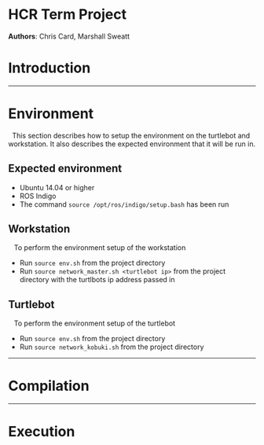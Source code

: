 HCR Term Project
================
__Authors__: Chris Card, Marshall Sweatt

# Introduction #

---------------
# Environment #
&nbsp;&nbsp;This section describes how to setup the environment on the turtlebot and workstation.  It also describes the expected environment that it will be run in.

## Expected environment ##
 - Ubuntu 14.04 or higher
 - ROS Indigo
 - The command `source /opt/ros/indigo/setup.bash` has been run

## Workstation ##
&nbsp;&nbsp;&nbsp;To perform the environment setup of the workstation
 - Run `source env.sh` from the project directory
 - Run `source network_master.sh <turtlebot ip>` from the project directory with the turtlbots ip address passed in

## Turtlebot ##
&nbsp;&nbsp;&nbsp;To perform the environment setup of the turtlebot
 - Run `source env.sh` from the project directory
 - Run `source network_kobuki.sh` from the project directory

---------------
# Compilation #

---------------
# Execution #
